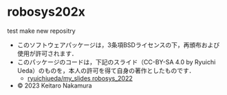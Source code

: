 # robosys202x
test make new repositry

* このソフトウェアパッケージは，3条項BSDライセンスの下，再頒布および使用が許可されます．
 * このパッケージのコードは，下記のスライド（CC-BY-SA 4.0 by Ryuichi Ueda）のものを，本人の許可を得て自身の著作としたものです．
      * [ryuichiueda/my_slides robosys_2022](https://github.com/ryuichiueda/my_slides/tree/master/robosys_2022)
* © 2023 Keitaro Nakamura 
